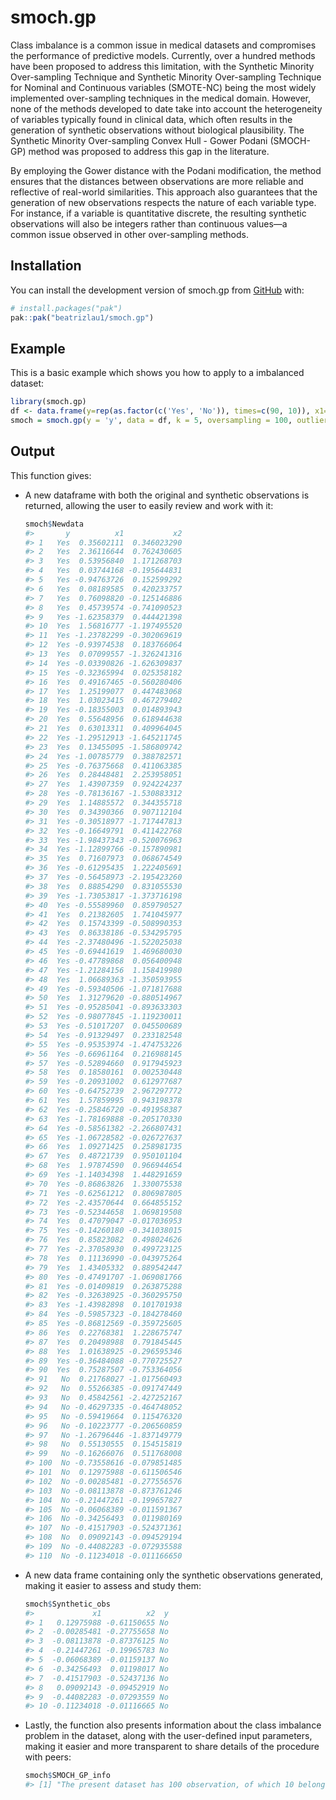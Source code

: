 
<!-- README.md is generated from README.Rmd. Please edit that file -->

# smoch.gp

<!-- badges: start -->
<!-- badges: end -->

Class imbalance is a common issue in medical datasets and compromises
the performance of predictive models. Currently, over a hundred methods
have been proposed to address this limitation, with the Synthetic
Minority Over-sampling Technique and Synthetic Minority Over-sampling
Technique for Nominal and Continuous variables (SMOTE-NC) being the most
widely implemented over-sampling techniques in the medical domain.
However, none of the methods developed to date take into account the
heterogeneity of variables typically found in clinical data, which often
results in the generation of synthetic observations without biological
plausibility. The Synthetic Minority Over-sampling Convex Hull - Gower
Podani (SMOCH-GP) method was proposed to address this gap in the
literature.

By employing the Gower distance with the Podani modification, the method
ensures that the distances between observations are more reliable and
reflective of real-world similarities. This approach also guarantees
that the generation of new observations respects the nature of each
variable type. For instance, if a variable is quantitative discrete, the
resulting synthetic observations will also be integers rather than
continuous values—a common issue observed in other over-sampling
methods.

## Installation

You can install the development version of smoch.gp from
[GitHub](https://github.com/) with:

``` r
# install.packages("pak")
pak::pak("beatrizlau1/smoch.gp")
```

## Example

This is a basic example which shows you how to apply to a imbalanced
dataset:

``` r
library(smoch.gp)
df <- data.frame(y=rep(as.factor(c('Yes', 'No')), times=c(90, 10)), x1=rnorm(100), x2=rnorm(100))
smoch = smoch.gp(y = 'y', data = df, k = 5, oversampling = 100, outlier = F)
```

## Output

This function gives:

- A new dataframe with both the original and synthetic observations is
  returned, allowing the user to easily review and work with it:

  ``` r
  smoch$Newdata
  #>       y          x1           x2
  #> 1   Yes  0.35602111  0.346023290
  #> 2   Yes  2.36116644  0.762430605
  #> 3   Yes  0.53956840  1.171268703
  #> 4   Yes  0.03744168 -0.195644831
  #> 5   Yes -0.94763726  0.152599292
  #> 6   Yes  0.08189585  0.420233757
  #> 7   Yes  0.76098820 -0.125146886
  #> 8   Yes  0.45739574 -0.741090523
  #> 9   Yes -1.62358379  0.444421398
  #> 10  Yes  1.56816777 -1.197495520
  #> 11  Yes -1.23782299 -0.302069619
  #> 12  Yes -0.93974538  0.183766064
  #> 13  Yes  0.07099557 -1.326241316
  #> 14  Yes -0.03390826 -1.626309837
  #> 15  Yes -0.32365994  0.025358182
  #> 16  Yes  0.49167465 -0.560280406
  #> 17  Yes  1.25199077  0.447483068
  #> 18  Yes  1.03023415  0.467279402
  #> 19  Yes -0.18355003  0.014893943
  #> 20  Yes  0.55648956  0.618944638
  #> 21  Yes  0.63013311  0.409964045
  #> 22  Yes -1.29512913 -1.645211745
  #> 23  Yes  0.13455095 -1.586809742
  #> 24  Yes -1.00785779  0.388782571
  #> 25  Yes -0.76375668  0.411063385
  #> 26  Yes  0.28448481  2.253958051
  #> 27  Yes  1.43907359  0.924224237
  #> 28  Yes -0.78136167 -1.530883312
  #> 29  Yes  1.14885572  0.344355718
  #> 30  Yes  0.34390366  0.907112104
  #> 31  Yes -0.30518977 -1.717447813
  #> 32  Yes -0.16649791  0.411422768
  #> 33  Yes -1.98437343 -0.520076963
  #> 34  Yes -1.12899766 -0.157890981
  #> 35  Yes  0.71607973  0.068674549
  #> 36  Yes -0.61295435  1.222405691
  #> 37  Yes -0.56458973 -2.195423260
  #> 38  Yes  0.88854290  0.831055530
  #> 39  Yes -1.73053817 -1.373716198
  #> 40  Yes -0.55589960  0.859790527
  #> 41  Yes  0.21382605  1.741045977
  #> 42  Yes  0.15743399 -0.508990353
  #> 43  Yes  0.86338186 -0.534295795
  #> 44  Yes -2.37480496 -1.522025038
  #> 45  Yes -0.69441619  1.469680030
  #> 46  Yes -0.47789868  0.056400948
  #> 47  Yes -1.21284156  1.158419980
  #> 48  Yes  1.06689363 -1.350593955
  #> 49  Yes -0.59340506 -1.071817688
  #> 50  Yes  1.31279620 -0.880514967
  #> 51  Yes -0.95285041 -0.893633303
  #> 52  Yes -0.98077845 -1.119230011
  #> 53  Yes -0.51017207  0.045500689
  #> 54  Yes -0.91329497  0.233182548
  #> 55  Yes -0.95353974 -1.474753226
  #> 56  Yes -0.66961164  0.216988145
  #> 57  Yes -0.52894660  0.917945923
  #> 58  Yes  0.18580161  0.002530448
  #> 59  Yes -0.20931002  0.612977687
  #> 60  Yes -0.64752739  2.967297772
  #> 61  Yes  1.57859995  0.943198378
  #> 62  Yes -0.25846720 -0.491958387
  #> 63  Yes -1.78169888 -0.205170330
  #> 64  Yes -0.58561382 -2.266807431
  #> 65  Yes -1.06728582 -0.026727637
  #> 66  Yes  1.09271425  0.258981735
  #> 67  Yes  0.48721739  0.950101104
  #> 68  Yes  1.97874590  0.966944654
  #> 69  Yes -1.14034398  1.448291659
  #> 70  Yes -0.86863826  1.330075538
  #> 71  Yes -0.62561212  0.806987805
  #> 72  Yes -2.43570644  0.664855152
  #> 73  Yes -0.52344658  1.069819508
  #> 74  Yes  0.47079047 -0.017036953
  #> 75  Yes -0.14260180 -0.341038015
  #> 76  Yes  0.85823082  0.498024626
  #> 77  Yes -2.37058930  0.499723125
  #> 78  Yes  0.11136990 -0.043975264
  #> 79  Yes  1.43405332  0.889542447
  #> 80  Yes -0.47491707 -1.069081766
  #> 81  Yes -0.01409819  0.263875288
  #> 82  Yes -0.32638925 -0.360295750
  #> 83  Yes -1.43982898  0.101701938
  #> 84  Yes -0.59857323 -0.184278460
  #> 85  Yes -0.86812569 -0.359725605
  #> 86  Yes  0.22768381  1.228675747
  #> 87  Yes  0.20498988  0.791845445
  #> 88  Yes  1.01638925 -0.296595346
  #> 89  Yes -0.36484088 -0.770725527
  #> 90  Yes  0.75287507 -0.753364056
  #> 91   No  0.21768027 -1.017560493
  #> 92   No  0.55266385 -0.091747449
  #> 93   No  0.45842561 -2.427252167
  #> 94   No -0.46297335 -0.464748052
  #> 95   No -0.59419664  0.115476320
  #> 96   No -0.10223777 -0.206560859
  #> 97   No -1.26796446 -1.837149779
  #> 98   No  0.55130555  0.154515819
  #> 99   No -0.16266076  0.511768008
  #> 100  No -0.73558616 -0.079851485
  #> 101  No  0.12975988 -0.611506546
  #> 102  No -0.00285481 -0.277556576
  #> 103  No -0.08113878 -0.873761246
  #> 104  No -0.21447261 -0.199657827
  #> 105  No -0.06068389 -0.011591367
  #> 106  No -0.34256493  0.011980169
  #> 107  No -0.41517903 -0.524371361
  #> 108  No  0.09092143 -0.094529194
  #> 109  No -0.44082283 -0.072935588
  #> 110  No -0.11234018 -0.011166650
  ```

- A new data frame containing only the synthetic observations generated,
  making it easier to assess and study them:

  ``` r
  smoch$Synthetic_obs
  #>             x1          x2  y
  #> 1   0.12975988 -0.61150655 No
  #> 2  -0.00285481 -0.27755658 No
  #> 3  -0.08113878 -0.87376125 No
  #> 4  -0.21447261 -0.19965783 No
  #> 5  -0.06068389 -0.01159137 No
  #> 6  -0.34256493  0.01198017 No
  #> 7  -0.41517903 -0.52437136 No
  #> 8   0.09092143 -0.09452919 No
  #> 9  -0.44082283 -0.07293559 No
  #> 10 -0.11234018 -0.01116665 No
  ```

- Lastly, the function also presents information about the class
  imbalance problem in the dataset, along with the user-defined input
  parameters, making it easier and more transparent to share details of
  the procedure with peers:

  ``` r
  smoch$SMOCH_GP_info
  #> [1] "The present dataset has 100 observation, of which 10 belong to the minority class. The problem is a binary classification task, with an imbalance ratio of 9.  The value of k used for the K-nearest neighbours was 5 and the over-sampling percentage applied was 100%, corresponding to 12% of the maximum over-sampling percentage possible. Lastly outlier amplitude was not used."
  ```
